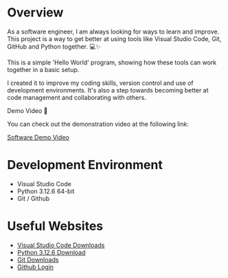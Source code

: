 # Overview

As a software engineer, I am always looking for ways to learn and improve. This project is a way to get better at using tools like Visual Studio Code, Git, GitHub and Python together. 💻✨

This is a simple 'Hello World' program, showing how these tools can work together in a basic setup.

I created it to improve my coding skills, version control and use of development environments. It's also a step towards becoming better at code management and collaborating with others.

Demo Video 🎥

You can check out the demonstration video at the following link:

[Software Demo Video](http://youtube.link.goes.here)

# Development Environment

* Visual Studio Code   
* Python 3.12.6 64-bit
* Git / Github

# Useful Websites

* [Visual Studio Code Downloads](https://code.visualstudio.com/Download)
* [Python 3.12.6 Download](https://www.python.org/downloads/)
* [Git Downloads](https://git-scm.com/downloads)
* [Github Login](https://github.com/login)